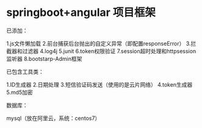 # springboot+angular 项目框架

已添加：

1.js文件懒加载
2.前台捕获后台抛出的自定义异常（即配置responseError）
3.拦截器和过滤器
4.log4j
5.junit
6.token权限验证
7.session超时处理和httpsession监听器
8.bootstarp-Admin框架


已包含工具类：

1.ID生成器
2.日期处理
3.短信验证码发送（使用的是云片网络）
4.token生成器
5.md5加密

数据库：

mysql（放在阿里云，系统：centos7）  



